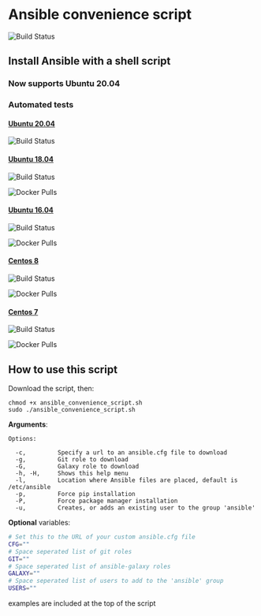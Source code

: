 # Ansible convenience script

![Build Status](https://github.com/dovry/ansible-install-script/workflows/CI/badge.svg)

## Install Ansible with a shell script

### Now supports Ubuntu 20.04

### Automated tests

#### [Ubuntu 20.04](https://github.com/dovry/docker_ubuntu20_ansible)
![Build Status](https://github.com/dovry/docker_ubuntu20_ansible/workflows/Basic%20build%20and%20push%20to%20Docker%20hub/badge.svg)

#### [Ubuntu 18.04](https://github.com/dovry/docker_ubuntu18_ansible)

![Build Status](https://github.com/dovry/docker_ubuntu18_ansible/workflows/Basic%20build%20and%20push%20to%20Docker%20hub/badge.svg)

![Docker Pulls](https://img.shields.io/docker/pulls/dovry/docker_ubuntu18_ansible)
 
#### [Ubuntu 16.04](https://github.com/dovry/docker_ubuntu16_ansible)

![Build Status](https://github.com/dovry/docker_ubuntu16_ansible/workflows/Basic%20build%20and%20push%20to%20Docker%20hub/badge.svg)

![Docker Pulls](https://img.shields.io/docker/pulls/dovry/docker_ubuntu16_ansible)

#### [Centos 8](https://github.com/dovry/docker_centos8_ansible)

![Build Status](https://github.com/dovry/docker_centos8_ansible/workflows/Basic%20build%20and%20push%20to%20Docker%20hub/badge.svg)

![Docker Pulls](https://img.shields.io/docker/pulls/dovry/docker_centos8_ansible)

#### [Centos 7](https://github.com/dovry/docker_centos7_ansible)

![Build Status](https://github.com/dovry/docker_centos7_ansible/workflows/Basic%20build%20and%20push%20to%20Docker%20hub/badge.svg)

![Docker Pulls](https://img.shields.io/docker/pulls/dovry/docker_centos7_ansible)

## How to use this script

Download the script, then:

```shell
chmod +x ansible_convenience_script.sh
sudo ./ansible_convenience_script.sh
```

**Arguments**:

```shell
Options:

  -c,         Specify a url to an ansible.cfg file to download
  -g,         Git role to download
  -G,         Galaxy role to download
  -h, -H,     Shows this help menu
  -l,         Location where Ansible files are placed, default is /etc/ansible
  -p,         Force pip installation
  -P,         Force package manager installation
  -u,         Creates, or adds an existing user to the group 'ansible'
```

**Optional** variables:

```sh
# Set this to the URL of your custom ansible.cfg file
CFG=""
# Space seperated list of git roles
GIT=""
# Space seperated list of ansible-galaxy roles
GALAXY=""
# Space seperated list of users to add to the 'ansible' group
USERS=""
```

examples are included at the top of the script
